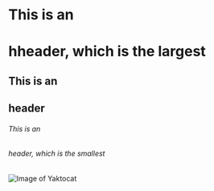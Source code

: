# This is an <h1> hheader, which is the largest 
## This is an <h2> header
###### This is an <h6>header, which is the smallest

![Image of Yaktocat](https://octodex.github.com/images/yaktocat.png)
